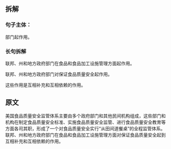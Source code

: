 


## 拆解

### 句子主体：

部门起作用。

### 长句拆解

联邦、州和地方政府部门在食品和食品加工设施管理方面起作用。

联邦、州和地方政府部门对保证食品质量安全起作用。

这些作用是互相补充和互相依赖的作用。




















## 原文

美国食品质量安全监管体系主要由多个政府部门和其他民间机构组成，这些部门和机构在制定食品质量安全标准、实施食品质量安全监管、进行食品质量安全教育等方面各司其职，形成了一个对食品质量安全实行“从田间道餐桌”的全程监管体系。联邦、州和地方政府部门在食品和食品加工设施管理方面对保证食品质量安全起到互相补充和互相依赖的作用。

<!--stackedit_data:
eyJoaXN0b3J5IjpbLTE0NTU3NjEyN119
-->